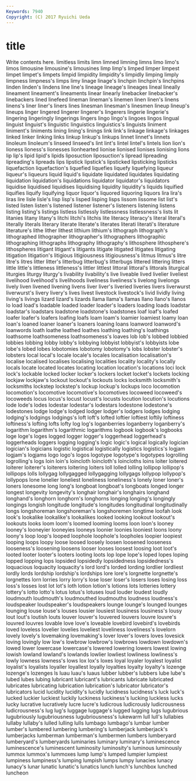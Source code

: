 ```yaml
---
Keywords: 7940 
Copyright: (C) 2017 Ryuichi Ueda
---
```


# title

Write contents here.
 limitless limits
limn limned limning limns limo limo's limos limousine limousine's limousines
limp limp's limped limper limpest limpet limpet's limpets limpid limpidity
limpidity's limpidly limping limply limpness limpness's limps limy linage linage's
linchpin linchpin's linchpins linden linden's lindens line line's lineage lineage's
lineages lineal lineally lineament lineament's lineaments linear linearly linebacker linebacker's
linebackers lined linefeed lineman lineman's linemen linen linen's linens linens's
liner liner's liners lines linesman linesman's linesmen lineup lineup's lineups
linger lingered lingerer lingerer's lingerers lingerie lingerie's lingering lingeringly lingerings
lingers lingo lingo's lingoes lingos lingual linguist linguist's linguistic linguistics
linguistics's linguists liniment liniment's liniments lining lining's linings link link's
linkage linkage's linkages linked linker linking links linkup linkup's linkups
linnet linnet's linnets linoleum linoleum's linseed linseed's lint lint's lintel
lintel's lintels lion lion's lioness lioness's lionesses lionhearted lionise lionised
lionises lionising lions lip lip's lipid lipid's lipids liposuction liposuction's
lipread lipreading lipreading's lipreads lips lipstick lipstick's lipsticked lipsticking lipsticks
liquefaction liquefaction's liquefied liquefies liquefy liquefying liqueur liqueur's liqueurs liquid
liquid's liquidate liquidated liquidates liquidating liquidation liquidation's liquidations liquidator liquidator's
liquidators liquidise liquidised liquidises liquidising liquidity liquidity's liquids liquified liquifies
liquify liquifying liquor liquor's liquored liquoring liquors lira lira's liras
lire lisle lisle's lisp lisp's lisped lisping lisps lissom lissome
list list's listed listen listen's listened listener listener's listeners listening
listens listing listing's listings listless listlessly listlessness listlessness's lists lit
litanies litany litany's litchi litchi's litchis lite literacy literacy's literal
literal's literally literals literary literate literate's literates literati literati's literature
literature's lithe lither lithest lithium lithium's lithograph lithograph's lithographed lithographer
lithographer's lithographers lithographic lithographing lithographs lithography lithography's lithosphere lithosphere's lithospheres
litigant litigant's litigants litigate litigated litigates litigating litigation litigation's litigious
litigiousness litigiousness's litmus litmus's litre litre's litres litter litter's litterbug
litterbug's litterbugs littered littering litters little little's littleness littleness's littler
littlest littoral littoral's littorals liturgical liturgies liturgy liturgy's livability livability's
live liveable lived livelier liveliest livelihood livelihood's livelihoods liveliness liveliness's
livelong livelongs lively liven livened livening livens liver liver's liveried
liveries livers liverwurst liverwurst's livery livery's lives livest livestock livestock's
livid lividly living living's livings lizard lizard's lizards llama llama's
llamas llano llano's llanos lo load load's loadable loaded loader
loader's loaders loading loads loadstar loadstar's loadstars loadstone loadstone's loadstones
loaf loaf's loafed loafer loafer's loafers loafing loafs loam loam's
loamier loamiest loamy loan loan's loaned loaner loaner's loaners loaning
loans loanword loanword's loanwords loath loathe loathed loathes loathing loathing's
loathings loathsome loathsomeness loathsomeness's loaves lob lob's lobbed lobbied lobbies
lobbing lobby lobby's lobbying lobbyist lobbyist's lobbyists lobe lobe's lobed
lobes lobotomies lobotomy lobotomy's lobs lobster lobster's lobsters local local's
locale locale's locales localisation localisation's localise localised localises localising localities
locality locality's locally locals locate located locates locating location location's
locations loci lock lock's lockable locked locker locker's lockers locket
locket's lockets locking lockjaw lockjaw's lockout lockout's lockouts locks locksmith
locksmith's locksmiths lockstep lockstep's lockup lockup's lockups loco locomotion locomotion's
locomotive locomotive's locomotives locoweed locoweed's locoweeds locus locus's locust locust's
locusts locution locution's locutions lode lode's lodes lodestar lodestar's lodestars
lodestone lodestone's lodestones lodge lodge's lodged lodger lodger's lodgers lodges
lodging lodging's lodgings lodgings's loft loft's lofted loftier loftiest loftily
loftiness loftiness's lofting lofts lofty log log's loganberries loganberry loganberry's
logarithm logarithm's logarithmic logarithms logbook logbook's logbooks loge loge's loges
logged logger logger's loggerhead loggerhead's loggerheads loggers logging logging's logic
logic's logical logically logician logician's logicians logistic logistical logistically logistics
logistics's logjam logjam's logjams logo logo's logos logotype logotype's logotypes
logrolling logrolling's logs loin loin's loincloth loincloth's loincloths loins loiter
loitered loiterer loiterer's loiterers loitering loiters loll lolled lolling lollipop
lollipop's lollipops lolls lollygag lollygagged lollygagging lollygags lollypop lollypop's lollypops
lone lonelier loneliest loneliness loneliness's lonely loner loner's loners lonesome
long long's longboat longboat's longboats longed longer longest longevity longevity's
longhair longhair's longhairs longhand longhand's longhorn longhorn's longhorns longing longing's
longingly longings longish longitude longitude's longitudes longitudinal longitudinally longs longshoreman
longshoreman's longshoremen longtime loofah look look's lookalike lookalike's lookalikes looked
looking lookout lookout's lookouts looks loom loom's loomed looming looms
loon loon's looney looney's looneyier looneyies looneys loonier loonies looniest
loons loony loony's loop loop's looped loophole loophole's loopholes loopier
loopiest looping loops loopy loose loosed loosely loosen loosened looseness
looseness's loosening loosens looser looses loosest loosing loot loot's looted
looter looter's looters looting loots lop lope lope's loped lopes
loping lopped lopping lops lopsided lopsidedly lopsidedness lopsidedness's loquacious loquacity
loquacity's lord lord's lorded lording lordlier lordliest lordly lords lordship
lordship's lordships lore lore's lorgnette lorgnette's lorgnettes lorn lorries lorry
lorry's lose loser loser's losers loses losing loss loss's losses
lost lot lot's loth lotion lotion's lotions lots lotteries lottery
lottery's lotto lotto's lotus lotus's lotuses loud louder loudest loudly
loudmouth loudmouth's loudmouthed loudmouths loudness loudness's loudspeaker loudspeaker's loudspeakers lounge
lounge's lounged lounges lounging louse louse's louses lousier lousiest lousiness
lousiness's lousy lout lout's loutish louts louver louver's louvered louvers
louvre louvre's louvred louvres lovable love love's loveable lovebird lovebird's
lovebirds loved loveless lovelier lovelies loveliest loveliness loveliness's lovelorn lovely
lovely's lovemaking lovemaking's lover lover's lovers loves lovesick loving lovingly
low low's lowbrow lowbrow's lowbrows lowdown lowdown's lowed lower lowercase
lowercase's lowered lowering lowers lowest lowing lowish lowland lowland's lowlands
lowlier lowliest lowliness lowliness's lowly lowness lowness's lows lox lox's
loxes loyal loyaler loyalest loyalist loyalist's loyalists loyaller loyallest loyally
loyalties loyalty loyalty's lozenge lozenge's lozenges ls luau luau's luaus
lubber lubber's lubbers lube lube's lubed lubes lubing lubricant lubricant's
lubricants lubricate lubricated lubricates lubricating lubrication lubrication's lubricator lubricator's lubricators
lucid lucidity lucidity's lucidly lucidness lucidness's luck luck's lucked luckier
luckiest luckily luckiness luckiness's lucking luckless lucks lucky lucrative lucratively
lucre lucre's ludicrous ludicrously ludicrousness ludicrousness's lug lug's luggage luggage's
lugged lugging lugs lugubrious lugubriously lugubriousness lugubriousness's lukewarm lull lull's
lullabies lullaby lullaby's lulled lulling lulls lumbago lumbago's lumbar lumber
lumber's lumbered lumbering lumbering's lumberjack lumberjack's lumberjacks lumberman lumberman's lumbermen
lumbers lumberyard lumberyard's lumberyards luminaries luminary luminary's luminescence luminescence's luminescent
luminosity luminosity's luminous luminously lummox lummox's lummoxes lump lump's lumped
lumpier lumpiest lumpiness lumpiness's lumping lumpish lumps lumpy lunacies lunacy
lunacy's lunar lunatic lunatic's lunatics lunch lunch's lunchbox lunched luncheon
